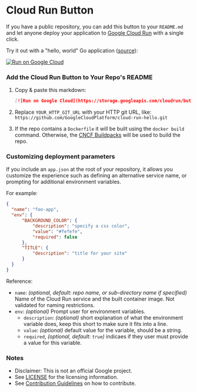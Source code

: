 # Cloud Run Button

If you have a public repository, you can add this button to your `README.md` and
let anyone deploy your application to [Google Cloud Run][run] with a single
click.

[run]: https://cloud.google.com/run

Try it out with a "hello, world" Go application ([source](https://github.com/GoogleCloudPlatform/cloud-run-hello)):

[![Run on Google
Cloud](https://storage.googleapis.com/cloudrun/button.svg)](https://console.cloud.google.com/cloudshell/editor?shellonly=true&cloudshell_image=gcr.io/cloudrun/button&cloudshell_git_repo=https://github.com/GoogleCloudPlatform/cloud-run-hello.git)

### Add the Cloud Run Button to Your Repo's README

1. Copy & paste this markdown:

    ```md
    [![Run on Google Cloud](https://storage.googleapis.com/cloudrun/button.svg)](https://console.cloud.google.com/cloudshell/editor?shellonly=true&cloudshell_image=gcr.io/cloudrun/button&cloudshell_git_repo=YOUR_HTTP_GIT_URL)
    ```

1. Replace `YOUR_HTTP_GIT_URL` with your HTTP git URL, like:  
   `https://github.com/GoogleCloudPlatform/cloud-run-hello.git`

1. If the repo contains a `Dockerfile` it will be built using the `docker build` command. Otherwise, the [CNCF Buildpacks](https://buildpacks.io/) will be used to build the repo.

### Customizing deployment parameters

If you include an `app.json` at the root of your repository, it allows you
customize the experience such as defining an alternative service name, or
prompting for additional environment variables.

For example:

```json
{
  "name": "foo-app",
  "env": {
      "BACKGROUND_COLOR": {
          "description": "specify a css color",
          "value": "#fefefe",
          "required": false
      },
      "TITLE": {
          "description": "title for your site"
      }
  }
}
```

Reference:

- `name`: _(optional, default: repo name, or sub-directory name if specified)_
  Name of the Cloud Run service and the built container image. Not validated for
  naming restrictions.
- `env`: _(optional)_ Prompt user for environment variables.
  - `description`:  _(optional)_ short explanation of what the environment
    variable does, keep this short to make sure it fits into a line.
  - `value`: _(optional)_ default value for the variable, should be a string.
  - `required`, _(optional, default: `true`)_ indicaes if they user must provide
    a value for this variable.

### Notes

- Disclaimer: This is not an official Google project.
- See [LICENSE](./LICENSE) for the licensing information.
- See [Contribution Guidelines](./CONTRIBUTING.md) on how to contribute.
